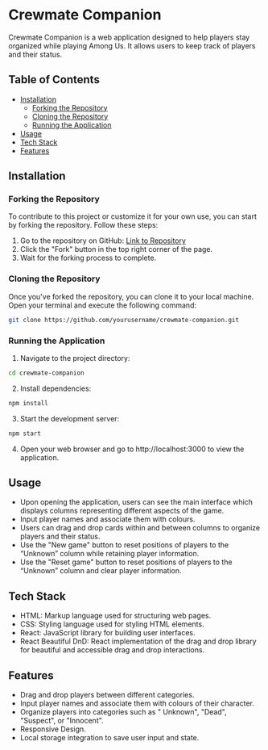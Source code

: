 # Crewmate Companion

Crewmate Companion is a web application designed to help players stay organized while playing Among Us. It allows users to keep track of players and their status.

## Table of Contents

- [Installation](#installation)
  - [Forking the Repository](#forking-the-repository)
  - [Cloning the Repository](#cloning-the-repository)
  - [Running the Application](#running-the-application)
- [Usage](#usage)
- [Tech Stack](#tech-stack)
- [Features](#features)

## Installation

### Forking the Repository

To contribute to this project or customize it for your own use, you can start by forking the repository. Follow these steps:

1. Go to the repository on GitHub: [Link to Repository](https://github.com/dineshkharah/among-us-crewmate-companion.git)
2. Click the "Fork" button in the top right corner of the page.
3. Wait for the forking process to complete.

### Cloning the Repository

Once you've forked the repository, you can clone it to your local machine. Open your terminal and execute the following command:

```bash
git clone https://github.com/yourusername/crewmate-companion.git
```

### Running the Application

1. Navigate to the project directory:

```bash
cd crewmate-companion
```

2. Install dependencies:

```bash
npm install
```

3. Start the development server:

```bash
npm start
```

4. Open your web browser and go to http://localhost:3000 to view the application.

## Usage

- Upon opening the application, users can see the main interface which displays columns representing different aspects of the game.
- Input player names and associate them with colours.
- Users can drag and drop cards within and between columns to organize players and their status.
- Use the "New game" button to reset positions of players to the “Unknown” column while retaining player information.
- Use the "Reset game" button to reset positions of players to the “Unknown” column and clear player information.

## Tech Stack

- HTML: Markup language used for structuring web pages.
- CSS: Styling language used for styling HTML elements.
- React: JavaScript library for building user interfaces.
- React Beautiful DnD: React implementation of the drag and drop library for beautiful and accessible drag and drop interactions.

## Features

- Drag and drop players between different categories.
- Input player names and associate them with colours of their character.
- Organize players into categories such as " Unknown", "Dead", "Suspect", or "Innocent".
- Responsive Design.
- Local storage integration to save user input and state.

